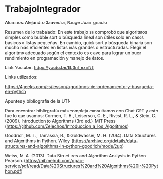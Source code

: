 # TrabajoIntegrador
Alumnos: Alejandro Saavedra, Rouge Juan Ignacio



Resumen de lo trabajado:
En este trabajo se comprobó que algoritmos simples como bubble sort o búsqueda lineal son útiles solo en casos básicos o listas pequeñas. En cambio, quick sort y búsqueda binaria son mucho más eficientes en listas más grandes o estructuradas. Elegir el algoritmo adecuado según el contexto es clave para lograr un buen rendimiento en programación y manejo de datos.




Link Youtube: https://youtu.be/EL3nl_eznNE

Links utilizados:


https://4geeks.com/es/lesson/algoritmos-de-ordenamiento-y-busqueda-en-python

Apuntes y bibliografía de la UTN

Para encontrar bibliografía más compleja consultamos con Chat GPT y esto fue lo que usamos:
Cormen, T. H., Leiserson, C. E., Rivest, R. L., & Stein, C. (2009). Introduction to Algorithms (3rd ed.). MIT Press. (https://github.com/Zelechos/Introduccion_a_los_Algoritmos)


Goodrich, M. T., Tamassia, R., & Goldwasser, M. H. (2014). Data Structures and Algorithms in Python. Wiley.
(https://archive.org/details/data-structures-and-algorithms-in-python-goodrich/mode/2up)


Weiss, M. A. (2013). Data Structures and Algorithm Analysis in Python. Pearson. 
(https://nibmehub.com/opac-service/pdf/read/Data%20Structures%20and%20Algorithms%20in%20Python.pdf)
